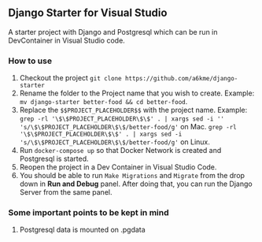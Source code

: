 ## Django Starter for Visual Studio
A starter project with Django and Postgresql which can be run in DevContainer in Visual Studio code.

### How to use
1. Checkout the project `git clone https://github.com/a6kme/django-starter`
2. Rename the folder to the Project name that you wish to create. Example: `mv django-starter better-food && cd better-food`.
3. Replace the `$$PROJECT_PLACEHOLDER$$` with the project name. Example: `grep -rl '\$\$PROJECT_PLACEHOLDER\$\$' . | xargs sed -i '' 's/\$\$PROJECT_PLACEHOLDER\$\$/better-food/g'` on Mac. `grep -rl '\$\$PROJECT_PLACEHOLDER\$\$' . | xargs sed -i 's/\$\$PROJECT_PLACEHOLDER\$\$/better-food/g'` on Linux.
4. Run `docker-compose up` so that Docker Network is created and Postgresql is started.
5. Reopen the project in a Dev Container in Visual Studio Code.
6. You should be able to run `Make Migrations` and `Migrate` from the drop down in **Run and Debug** panel. After doing that, you can run the Django Server from the same panel.

### Some important points to be kept in mind
1. Postgresql data is mounted on .pgdata
